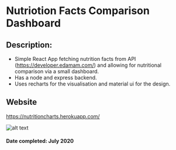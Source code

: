 # Nutriotion Facts Comparison Dashboard 

## Description: 
- Simple React App fetching nutrition facts from API (https://developer.edamam.com/) and allowing for nutritional comparison via a small dashboard. 
- Has a node and express backend. 
- Uses recharts for the visualisation and material ui for the design. 
## Website
https://nutritioncharts.herokuapp.com/ 

![alt text](https://ibb.co/7Whj0hF)


#### Date completed: July 2020 
